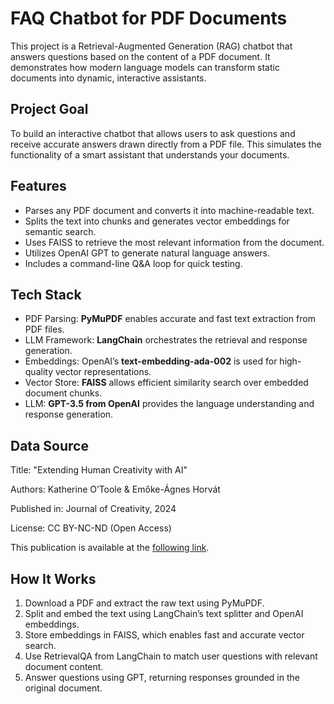 # FAQ Chatbot for PDF Documents
This project is a Retrieval-Augmented Generation (RAG) chatbot that answers questions based on the content of a PDF document. It demonstrates how modern language models can transform static documents into dynamic, interactive assistants.

## Project Goal
To build an interactive chatbot that allows users to ask questions and receive accurate answers drawn directly from a PDF file. This simulates the functionality of a smart assistant that understands your documents.

## Features
  *  Parses any PDF document and converts it into machine-readable text.
  *  Splits the text into chunks and generates vector embeddings for semantic search.
  *  Uses FAISS to retrieve the most relevant information from the document.
  *  Utilizes OpenAI GPT to generate natural language answers.
  *  Includes a command-line Q&A loop for quick testing.

## Tech Stack
  *  PDF Parsing: **PyMuPDF** enables accurate and fast text extraction from PDF files.
  *  LLM Framework: **LangChain** orchestrates the retrieval and response generation.
  *  Embeddings: OpenAI’s **text-embedding-ada-002** is used for high-quality vector representations.
  *  Vector Store: **FAISS** allows efficient similarity search over embedded document chunks.
  *  LLM: **GPT-3.5 from OpenAI** provides the language understanding and response generation.

## Data Source
Title: "Extending Human Creativity with AI"

Authors: Katherine O’Toole & Emőke-Ágnes Horvát

Published in: Journal of Creativity, 2024

License: CC BY-NC-ND (Open Access)

This publication is available at the [following link](https://www.sciencedirect.com/science/article/pii/S2713374524000062?via%3Dihub).

## How It Works
1.  Download a PDF and extract the raw text using PyMuPDF.
2.  Split and embed the text using LangChain’s text splitter and OpenAI embeddings.
3.  Store embeddings in FAISS, which enables fast and accurate vector search.
4.  Use RetrievalQA from LangChain to match user questions with relevant document content.
5.  Answer questions using GPT, returning responses grounded in the original document.
